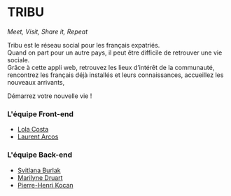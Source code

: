 # TRIBU

*Meet, Visit, Share it, Repeat*

Tribu est le réseau social pour les français expatriés.  
Quand on part pour un autre pays, il peut être difficile de retrouver une vie sociale.  
Grâce à cette appli web, retrouvez les lieux d’intérêt de la communauté, rencontrez les français déjà installés et leurs connaissances, accueillez les nouveaux arrivants,

Démarrez votre nouvelle vie !

### L'équipe Front-end

- [Lola Costa](https://github.com/LolaCosta-DeVinci)
- [Laurent Arcos](https://www.github.com/LaurentArcos)

### L'équipe Back-end

- [Svitlana Burlak](https://github.com/svitlanaburlak)
- [Marilyne Druart](https://github.com/MarilyneDruart)
- [Pierre-Henri Kocan](https://github.com/Pierre-Henri-Kocan)
